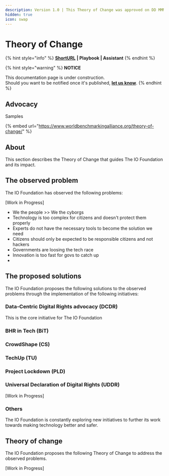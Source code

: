 ```yaml
---
description: Version 1.0 | This Theory of Change was approved on DD MMMM YYYY.
hidden: true
icon: swap
---
```


# Theory of Change

{% hint style="info" %}
[**ShortURL**](https://tiof.click/TIOFTofC) **| Playbook | Assistant**
{% endhint %}

{% hint style="warning" %}
**NOTICE**

This documentation page is under construction.\
Should you want to be notified once it's published, [**let us know**](https://tiof.click/TIOFTarianUpdatesService).
{% endhint %}

## Advocacy





Samples

{% embed url="https://www.worldbenchmarkingalliance.org/theory-of-change/" %}



##

## About

This section describes the Theory of Change that guides The IO Foundation and its impact.

## The observed problem

The IO Foundation has observed the following problems:

\[Work in Progress]

* We the people >> We the cyborgs
* Technology is too complex for citizens and doesn't protect them properly
* Experts do not have the necessary tools to become the solution we need
* Citizens should only be expected to be responsible citizens and not hackers
* Governments are loosing the tech race
* Innovation is too fast for govs to catch up
*



## The proposed solutions

The IO Foundation proposes the following solutions to the observed problems through the implementation of the following initiatives:

### Data-Centric Digital Rights advocacy (DCDR)

This is the core initiative for The IO Foundation

### BHR in Tech (BiT)



### CrowdShape (CS)



### TechUp (TU)



### Project Lockdown (PLD)



### Universal Declaration of Digital Rights (UDDR)



\[Work in Progress]



### Others

The IO Foundation is constantly exploring new initiatives to further its work towards making technology better and safer.





## Theory of change

The IO Foundation proposes the following Theory of Change to address the observed problems.

\[Work in Progress]
